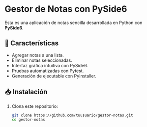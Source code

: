 # Gestor de Notas con PySide6

Esta es una aplicación de notas sencilla desarrollada en Python con **PySide6**.

## 📌 Características
- Agregar notas a una lista.
- Eliminar notas seleccionadas.
- Interfaz gráfica intuitiva con PySide6.
- Pruebas automatizadas con Pytest.
- Generación de ejecutable con PyInstaller.

## 📥 Instalación
1. Clona este repositorio:
   ```bash
   git clone https://github.com/tuusuario/gestor-notas.git
   cd gestor-notas
